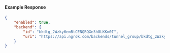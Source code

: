 <!-- Code generated for API Clients. DO NOT EDIT. -->

#### Example Response

```json
{
	"enabled": true,
	"backend": {
		"id": "bkdtg_2Wzky6emBtCENQBQXe3h8LKKm0I",
		"uri": "https://api.ngrok.com/backends/tunnel_group/bkdtg_2Wzky6emBtCENQBQXe3h8LKKm0I"
	}
}
```

